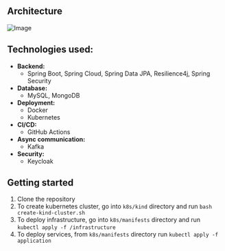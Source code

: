## Architecture
![Image](https://github.com/user-attachments/assets/2a5db15f-dcc4-4970-a42c-99b437f3aba1)
## Technologies used:
- **Backend:**
  - Spring Boot, Spring Cloud, Spring Data JPA, Resilience4j, Spring Security
- **Database:**
  - MySQL, MongoDB
- **Deployment:**
  - Docker
  - Kubernetes
- **CI/CD:**
  - GitHub Actions
- **Async communication:**
  - Kafka
- **Security:**
  - Keycloak
## Getting started
1. Clone the repository
2. To create kubernetes cluster, go into <code>k8s/kind</code> directory and run <code>bash create-kind-cluster.sh</code>
3. To deploy infrastructure, go into <code>k8s/manifests</code> directory and run <code>kubectl apply -f /infrastructure</code>
4. To deploy services, from <code>k8s/manifests</code> directory run <code>kubectl apply -f application</code>
